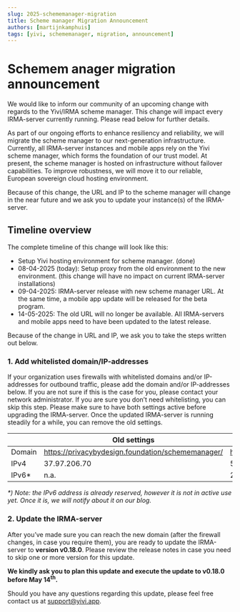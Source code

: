 ```yaml
---
slug: 2025-schememanager-migration
title: Scheme manager Migration Announcement
authors: [martijnkamphuis]
tags: [yivi, schememanager, migration, announcement]
---
```


# Schemem anager migration announcement

We would like to inform our community of an upcoming change with regards to the Yivi/IRMA scheme manager.
This change will impact every IRMA-server currently running. Please read below for further details.

As part of our ongoing efforts to enhance resiliency and reliability, we will migrate the scheme manager to our next-generation infrastructure. Currently, all IRMA-server instances and mobile apps rely on the Yivi scheme manager, which forms the foundation of our trust model. At present, the scheme manager is hosted on infrastructure without failover capabilities. To improve robustness, we will move it to our reliable, European sovereign cloud hosting environment.

Because of this change, the URL and IP to the scheme manager will change in the near future and we ask you to update your instance(s) of the IRMA-server.

## Timeline overview
The complete timeline of this change will look like this:
-	Setup Yivi hosting environment for scheme manager.  (done)
-	08-04-2025 (today): Setup proxy from the old environment to the new environment.  (this change will have no impact on current IRMA-server installations)
-	09-04-2025: IRMA-server release with new scheme manager URL. At the same time, a mobile app update will be released for the beta program.
-	14-05-2025: The old URL will no longer be available. All IRMA-servers and mobile apps need to have been updated to the latest release.

Because of the change in URL and IP, we ask you to take the steps written out below.

### 1. Add whitelisted domain/IP-addresses
If your organization uses firewalls with whitelisted domains and/or IP-addresses for outbound traffic, please add the domain and/or IP-addresses below. If you are not sure if this is the case for you, please contact your network administrator. If you are sure you don’t need whitelisting, you can skip this step.
Please make sure to have both settings active before upgrading the IRMA-server. Once the updated IRMA-server is running steadily for a while, you can remove the old settings.

|  | Old settings | New settings |
|----------|----------|----------|
| Domain | https://privacybydesign.foundation/schememanager/ | https://schemes.yivi.app/ |
| IPv4 | 37.97.206.70 | 51.158.130.42 |
| IPv6* | n.a. | 2001:bc8:1640:3c32:: |

_*\) Note: the IPv6 address is already reserved, however it is not in active use yet. Once it is, we will notify about it on our blog._

### 2. Update the IRMA-server
After you’ve made sure you can reach the new domain (after the firewall changes, in case you require them), you are ready to update the IRMA-server to __version v0.18.0__.
Please review the release notes in case you need to skip one or more version for this update.

__We kindly ask you to plan this update and execute the update to v0.18.0 before May 14<sup>th</sup>.__

Should you have any questions regarding this update, please feel free contact us at [support@yivi.app](mailto:support@yivi.app).
